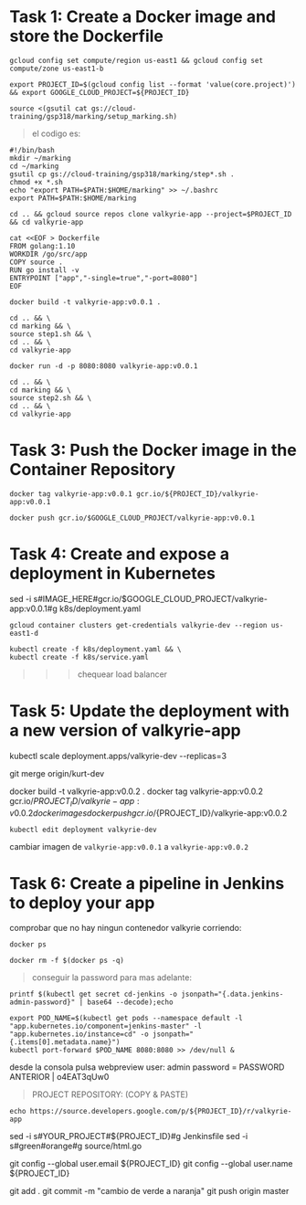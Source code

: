 
# Task 1: Create a Docker image and store the Dockerfile

```
gcloud config set compute/region us-east1 && gcloud config set compute/zone us-east1-b
```

```
export PROJECT_ID=$(gcloud config list --format 'value(core.project)') && export GOOGLE_CLOUD_PROJECT=${PROJECT_ID}
```

```
source <(gsutil cat gs://cloud-training/gsp318/marking/setup_marking.sh)
```

> el codigo es:

```
#!/bin/bash
mkdir ~/marking
cd ~/marking
gsutil cp gs://cloud-training/gsp318/marking/step*.sh .
chmod +x *.sh
echo "export PATH=$PATH:$HOME/marking" >> ~/.bashrc
export PATH=$PATH:$HOME/marking
```

```
cd .. && gcloud source repos clone valkyrie-app --project=$PROJECT_ID && cd valkyrie-app
```

```
cat <<EOF > Dockerfile
FROM golang:1.10
WORKDIR /go/src/app
COPY source .
RUN go install -v
ENTRYPOINT ["app","-single=true","-port=8080"]
EOF
```

`
docker build -t valkyrie-app:v0.0.1 .
`
```
cd .. && \
cd marking && \
source step1.sh && \
cd .. && \
cd valkyrie-app
```

```
docker run -d -p 8080:8080 valkyrie-app:v0.0.1
```

```
cd .. && \
cd marking && \
source step2.sh && \
cd .. && \
cd valkyrie-app
```

# Task 3: Push the Docker image in the Container Repository

```
docker tag valkyrie-app:v0.0.1 gcr.io/${PROJECT_ID}/valkyrie-app:v0.0.1
```

```
docker push gcr.io/$GOOGLE_CLOUD_PROJECT/valkyrie-app:v0.0.1
```

# Task 4: Create and expose a deployment in Kubernetes

sed -i s#IMAGE_HERE#gcr.io/$GOOGLE_CLOUD_PROJECT/valkyrie-app:v0.0.1#g k8s/deployment.yaml

```
gcloud container clusters get-credentials valkyrie-dev --region us-east1-d
```

```
kubectl create -f k8s/deployment.yaml && \
kubectl create -f k8s/service.yaml
```

>>> chequear load balancer


# Task 5: Update the deployment with a new version of valkyrie-app


kubectl scale deployment.apps/valkyrie-dev --replicas=3

git merge origin/kurt-dev

docker build -t valkyrie-app:v0.0.2 .
docker tag valkyrie-app:v0.0.2 gcr.io/${PROJECT_ID}/valkyrie-app:v0.0.2
docker images
docker push gcr.io/${PROJECT_ID}/valkyrie-app:v0.0.2


```
kubectl edit deployment valkyrie-dev
```
cambiar imagen de `valkyrie-app:v0.0.1` a `valkyrie-app:v0.0.2`

# Task 6: Create a pipeline in Jenkins to deploy your app

comprobar que no hay ningun contenedor valkyrie corriendo:

```
docker ps
```

```
docker rm -f $(docker ps -q)
```

>conseguir la password para mas adelante:
```
printf $(kubectl get secret cd-jenkins -o jsonpath="{.data.jenkins-admin-password}" | base64 --decode);echo
```

```
export POD_NAME=$(kubectl get pods --namespace default -l "app.kubernetes.io/component=jenkins-master" -l "app.kubernetes.io/instance=cd" -o jsonpath="{.items[0].metadata.name}")
kubectl port-forward $POD_NAME 8080:8080 >> /dev/null &
```


desde la consola pulsa webpreview 
user: admin
password = PASSWORD ANTERIOR | o4EAT3qUw0

> PROJECT REPOSITORY: (COPY & PASTE)

```
echo https://source.developers.google.com/p/${PROJECT_ID}/r/valkyrie-app
```

sed -i s#YOUR_PROJECT#${PROJECT_ID}#g Jenkinsfile
sed -i s#green#orange#g source/html.go

git config --global user.email ${PROJECT_ID}
git config --global user.name ${PROJECT_ID}

git add .
git commit -m "cambio de verde a naranja"
git push origin master



